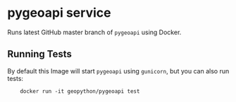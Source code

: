 # pygeoapi service

Runs latest GitHub master branch of `pygeoapi` using Docker.

## Running Tests

By default this Image will start `pygeoapi` using `gunicorn`, but you can also run tests:

```
	docker run -it geopython/pygeoapi test
```